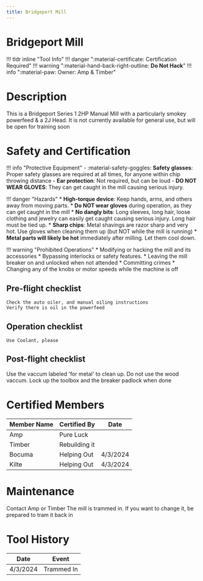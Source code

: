 ```yaml
---
title: Bridgeport Mill
---
```


# Bridgeport Mill

!!! tldr inline "Tool Info"
    !!! danger ":material-certificate: Certification Required"
    !!! warning ":material-hand-back-right-outline: __Do Not Hack__"
    !!! info ":material-paw: Owner: Amp & Timber"


# Description

This is a Bridgeport Series 1 2HP Manual Mill with a particularly smokey powerfeed & a 2J Head. It is not currently available for general use, but will be open for training soon

# Safety and Certification

!!! info "Protective Equipment"
    - :material-safety-goggles: **Safety glasses**:  Proper safety glasses are required at all times, for anyone within chip throwing distance
    - **Ear protection**: Not required, but can be loud
    - **DO NOT WEAR GLOVES**:  They can get caught in the mill causing serious injury.

!!! danger "Hazards"
    * **High-torque device**: Keep hands, arms, and others away from moving parts.
    * **Do NOT wear gloves** during operation, as they can get caught in the mill
    * **No dangly bits**: Long sleeves, long hair, loose clothing and jewelry can easily get caught causing serious injury. Long hair must be tied up.
    * **Sharp chips**: Metal shavings are razor sharp and very hot. Use gloves when cleaning them up (but NOT while the mill is running)
    * **Metal parts will likely be hot** immediately after milling. Let them cool down.

!!! warning "Prohibited Operations"
    * Modifying or hacking the mill and its accessories
    * Bypassing interlocks or safety features.
    * Leaving the mill breaker on and unlocked when not attended
    * Committing crimes
    * Changing any of the knobs or motor speeds while the machine is off

## Pre-flight checklist
    Check the auto oiler, and manual oiling instructions
    Verify there is oil in the powerfeed

## Operation checklist

    Use Coolant, please

## Post-flight checklist

Use the vaccum labeled 'for metal' to clean up. Do not use the wood vaccum.
Lock up the toolbox and the breaker padlock when done

# Certified Members

|Member Name | Certified By | Date           |
|------------|--------------|----------------|
|Amp         |Pure Luck     |                |
|Timber      |Rebuilding it |                |
|Bocuma      |Helping Out   | 4/3/2024       |
|Kilte       |Helping Out   | 4/3/2024       |



# Maintenance

Contact Amp or Timber
The mill is trammed in. If you want to change it, be prepared to tram it back in


# Tool History

|Date | Event |
|-----|-------|
|4/3/2024|Trammed In|
